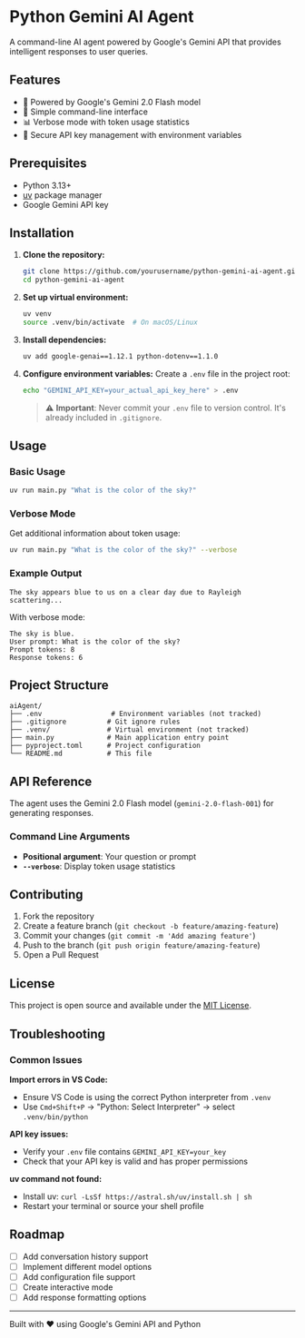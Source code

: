 # Python Gemini AI Agent

A command-line AI agent powered by Google's Gemini API that provides intelligent responses to user queries.

## Features

- 🤖 Powered by Google's Gemini 2.0 Flash model
- 💬 Simple command-line interface
- 📊 Verbose mode with token usage statistics
- 🔐 Secure API key management with environment variables

## Prerequisites

- Python 3.13+
- [uv](https://github.com/astral-sh/uv) package manager
- Google Gemini API key

## Installation

1. **Clone the repository:**
   ```bash
   git clone https://github.com/yourusername/python-gemini-ai-agent.git
   cd python-gemini-ai-agent
   ```

2. **Set up virtual environment:**
   ```bash
   uv venv
   source .venv/bin/activate  # On macOS/Linux
   ```

3. **Install dependencies:**
   ```bash
   uv add google-genai==1.12.1 python-dotenv==1.1.0
   ```

4. **Configure environment variables:**
   Create a `.env` file in the project root:
   ```bash
   echo "GEMINI_API_KEY=your_actual_api_key_here" > .env
   ```

   > ⚠️ **Important**: Never commit your `.env` file to version control. It's already included in `.gitignore`.

## Usage

### Basic Usage
```bash
uv run main.py "What is the color of the sky?"
```

### Verbose Mode
Get additional information about token usage:
```bash
uv run main.py "What is the color of the sky?" --verbose
```

### Example Output
```
The sky appears blue to us on a clear day due to Rayleigh scattering...
```

With verbose mode:
```
The sky is blue.
User prompt: What is the color of the sky?
Prompt tokens: 8
Response tokens: 6
```

## Project Structure

```
aiAgent/
├── .env                 # Environment variables (not tracked)
├── .gitignore          # Git ignore rules
├── .venv/              # Virtual environment (not tracked)
├── main.py             # Main application entry point
├── pyproject.toml      # Project configuration
└── README.md           # This file
```

## API Reference

The agent uses the Gemini 2.0 Flash model (`gemini-2.0-flash-001`) for generating responses.

### Command Line Arguments

- **Positional argument**: Your question or prompt
- **`--verbose`**: Display token usage statistics

## Contributing

1. Fork the repository
2. Create a feature branch (`git checkout -b feature/amazing-feature`)
3. Commit your changes (`git commit -m 'Add amazing feature'`)
4. Push to the branch (`git push origin feature/amazing-feature`)
5. Open a Pull Request

## License

This project is open source and available under the [MIT License](LICENSE).

## Troubleshooting

### Common Issues

**Import errors in VS Code:**
- Ensure VS Code is using the correct Python interpreter from `.venv`
- Use `Cmd+Shift+P` → "Python: Select Interpreter" → select `.venv/bin/python`

**API key issues:**
- Verify your `.env` file contains `GEMINI_API_KEY=your_key`
- Check that your API key is valid and has proper permissions

**uv command not found:**
- Install uv: `curl -LsSf https://astral.sh/uv/install.sh | sh`
- Restart your terminal or source your shell profile

## Roadmap

- [ ] Add conversation history support
- [ ] Implement different model options
- [ ] Add configuration file support
- [ ] Create interactive mode
- [ ] Add response formatting options

---

Built with ❤️ using Google's Gemini API and Python